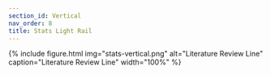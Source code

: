 ```yaml
---
section_id: Vertical
nav_order: 8
title: Stats Light Rail
---
```


{% include figure.html img="stats-vertical.png" alt="Literature Review Line" caption="Literature Review Line" width="100%" %}